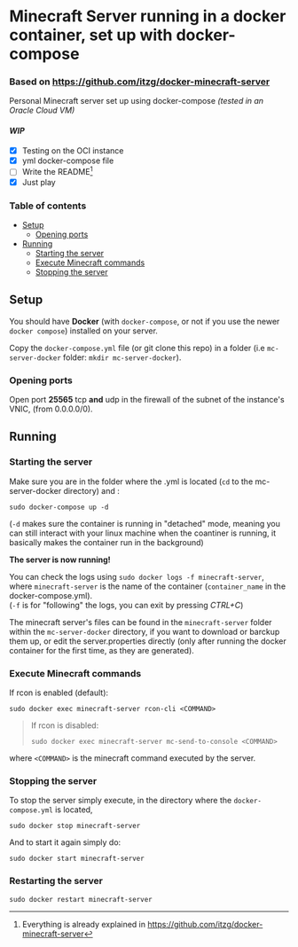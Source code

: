 # Minecraft Server running in a docker container, set up with docker-compose
### Based on https://github.com/itzg/docker-minecraft-server
Personal Minecraft server set up using docker-compose _(tested in an Oracle Cloud VM)_  

#### _WIP_  

- [X] Testing on the OCI instance
- [X] yml docker-compose file
- [ ] Write the README[^1]
- [X] Just play

[^1]: Everything is already explained in https://github.com/itzg/docker-minecraft-server

### Table of contents

<!--ts-->
   * [Setup](#setup)
      * [Opening ports](#opening-ports)
   * [Running](#running)
      * [Starting the server](#starting-the-server)
      * [Execute Minecraft commands](#execute-minecraft-commands)
      * [Stopping the server](#stopping-the-server)

<!--te-->

## Setup
You should have **Docker** (with `docker-compose`, or not if you use the newer `docker compose`) installed on your server.  

Copy the `docker-compose.yml` file (or git clone this repo) in a folder (i.e `mc-server-docker` folder: `mkdir mc-server-docker`).

### Opening ports
Open port **25565** tcp **and** udp in the firewall of the subnet of the instance's VNIC, (from 0.0.0.0/0).

## Running

### Starting the server
Make sure you are in the folder where the .yml is located (`cd` to the mc-server-docker directory) and : 

```shell
sudo docker-compose up -d
```
(`-d` makes sure the container is running in "detached" mode, meaning you can still interact with your linux machine when the coantiner is running, it basically makes the container run in the background)

**The server is now running!**  

You can check the logs using `sudo docker logs -f minecraft-server`,  
where `minecraft-server` is the name of the container (`container_name` in the docker-compose.yml).  
(`-f` is for "following" the logs, you can exit by pressing _CTRL+C_)

The minecraft server's files can be found in the `minecraft-server` folder within the `mc-server-docker` directory, if you want to download or barckup them up, or edit the server.properties directly (only after running the docker container for the first time, as they are generated).
  
### Execute Minecraft commands
If rcon is enabled (default):  

```shell
sudo docker exec minecraft-server rcon-cli <COMMAND>
```
  
> If rcon is disabled:  
> 
> ```shell
> sudo docker exec minecraft-server mc-send-to-console <COMMAND>  
> ```
>

where `<COMMAND>` is the minecraft command executed by the server. 

### Stopping the server
To stop the server simply execute, in the directory where the `docker-compose.yml` is located, 
```shell
sudo docker stop minecraft-server
```

And to start it again simply do:
```shell
sudo docker start minecraft-server
```

### Restarting the server
```shell
sudo docker restart minecraft-server
```
